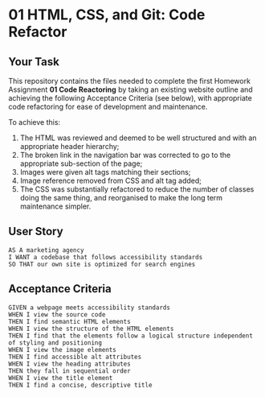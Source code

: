 # 01 HTML, CSS, and Git: Code Refactor

## Your Task

This repository contains the files needed to complete the first Homework Assignment **01 Code Reactoring** by taking an existing website outline and achieving the following Acceptance Criteria (see below), with appropriate code refactoring for ease of development and maintenance.

To achieve this:
1.  The HTML was reviewed and deemed to be well structured and with an appropriate header hierarchy;
2.  The broken link in the navigation bar was corrected to go to the appropriate sub-section of the page;
3.  Images were given alt tags matching their sections;
4.  Image reference removed from CSS and alt tag added;
5.  The CSS was substantially refactored to reduce the number of classes doing the same thing, and reorganised to make the long term maintenance simpler.


## User Story

```
AS A marketing agency
I WANT a codebase that follows accessibility standards
SO THAT our own site is optimized for search engines
```

## Acceptance Criteria

```
GIVEN a webpage meets accessibility standards
WHEN I view the source code
THEN I find semantic HTML elements
WHEN I view the structure of the HTML elements
THEN I find that the elements follow a logical structure independent of styling and positioning
WHEN I view the image elements
THEN I find accessible alt attributes
WHEN I view the heading attributes
THEN they fall in sequential order
WHEN I view the title element
THEN I find a concise, descriptive title
```
